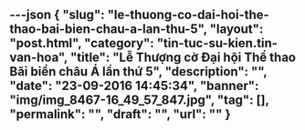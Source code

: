 ---json
{
    "slug": "le-thuong-co-dai-hoi-the-thao-bai-bien-chau-a-lan-thu-5",
    "layout": "post.html",
    "category": "tin-tuc-su-kien.tin-van-hoa",
    "title": "Lễ Thượng cờ Đại hội Thể thao Bãi biển châu Á lần thứ 5",
    "description": "",
    "date": "23-09-2016 14:45:34",
    "banner": "img/img_8467-16_49_57_847.jpg",
    "tag": [],
    "permalink": "",
    "draft": "",
    "url": ""
}
---
